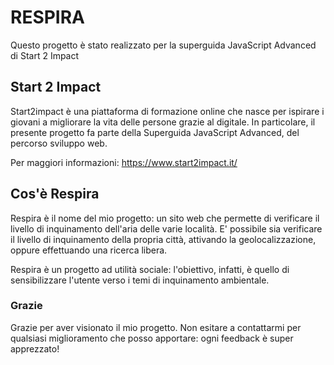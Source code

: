 # RESPIRA
Questo progetto è stato realizzato per la superguida JavaScript Advanced di Start 2 Impact 

## Start 2 Impact
Start2impact è una piattaforma di formazione online che nasce per ispirare i giovani a migliorare la vita delle persone grazie al digitale.
In particolare, il presente progetto fa parte della Superguida JavaScript Advanced, del percorso sviluppo web.

Per maggiori informazioni: https://www.start2impact.it/

## Cos'è Respira
Respira è il nome del mio progetto: un sito web che permette di verificare il livello di inquinamento dell'aria delle varie località.
E' possibile sia verificare il livello di inquinamento della propria città, attivando la geolocalizzazione, oppure effettuando una ricerca libera. 

Respira è un progetto ad utilità sociale: l'obiettivo, infatti, è quello di sensibilizzare l'utente verso i temi di inquinamento ambientale. 

### Grazie
Grazie per aver visionato il mio progetto. 
Non esitare a contattarmi per qualsiasi miglioramento che posso apportare: ogni feedback è super apprezzato!
